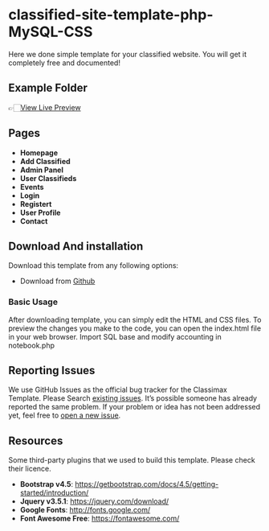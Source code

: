 # classified-site-template-php-MySQL-CSS
Here we done simple template for your classified website. You will get it completely free and documented!


<!-- demo -->
## Example Folder

👉🏻[View Live Preview](https://aps-edu.pl)

<!-- pages -->
## Pages
* **Homepage**
* **Add Classified**
* **Admin Panel**
* **User Classifieds**
* **Events**
* **Login**
* **Registert**
* **User Profile**
* **Contact**


<!-- download -->
## Download And installation
Download this template from any following options:

* Download from [Github](https://github.com/trojan8131/classified-site-template-php-MySQL-CSS)
<!-- installation -->
### Basic Usage
After downloading template, you can simply edit the HTML and CSS files. To preview the changes you make to the code, you can open the index.html file in your web browser. Import SQL base and modify accounting in notebook.php



<!-- reporting issue -->
## Reporting Issues
We use GitHub Issues as the official bug tracker for the Classimax Template. Please Search [existing issues](https://github.com/trojan8131/classified-site-template-php-MySQL-CSS/issues). It’s possible someone has already reported the same problem.
If your problem or idea has not been addressed yet, feel free to [open a new issue](https://github.com/trojan8131/classified-site-template-php-MySQL-CSS/issues).


<!-- resources -->
## Resources
Some third-party plugins that we used to build this template. Please check their licence.
* **Bootstrap v4.5**: https://getbootstrap.com/docs/4.5/getting-started/introduction/
* **Jquery v3.5.1**: https://jquery.com/download/
* **Google Fonts**: http://fonts.google.com/
* **Font Awesome Free**: https://fontawesome.com/
